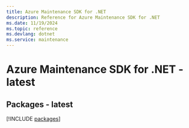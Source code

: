 ```yaml
---
title: Azure Maintenance SDK for .NET
description: Reference for Azure Maintenance SDK for .NET
ms.date: 11/19/2024
ms.topic: reference
ms.devlang: dotnet
ms.service: maintenance
---
```

# Azure Maintenance SDK for .NET - latest
## Packages - latest
[!INCLUDE [packages](maintenance-index.md)]